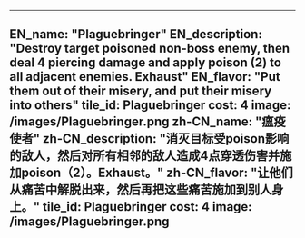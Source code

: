 ---

EN_name: "Plaguebringer"
EN_description: "Destroy target poisoned non-boss enemy, then deal 4 piercing damage and apply poison (2) to all adjacent enemies. Exhaust"
EN_flavor: "Put them out of their misery, and put their misery into others"
tile_id: Plaguebringer
cost: 4
image: /images/Plaguebringer.png
zh-CN_name: "瘟疫使者"
zh-CN_description: "消灭目标受poison影响的敌人，然后对所有相邻的敌人造成4点穿透伤害并施加poison（2）。Exhaust。"
zh-CN_flavor: "让他们从痛苦中解脱出来，然后再把这些痛苦施加到别人身上。"
tile_id: Plaguebringer
cost: 4
image: /images/Plaguebringer.png
---